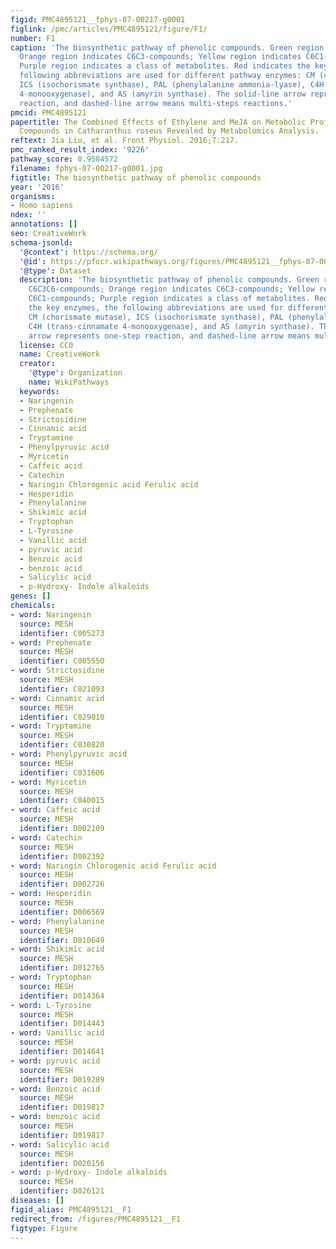 ```yaml
---
figid: PMC4895121__fphys-07-00217-g0001
figlink: /pmc/articles/PMC4895121/figure/F1/
number: F1
caption: 'The biosynthetic pathway of phenolic compounds. Green region indicates C6C3C6-compounds;
  Orange region indicates C6C3-compounds; Yellow region indicates C6C1-compounds;
  Purple region indicates a class of metabolites. Red indicates the key enzymes, the
  following abbreviations are used for different pathway enzymes: CM (chorismate mutase),
  ICS (isochorismate synthase), PAL (phenylalanine ammonia-lyase), C4H (trans-cinnamate
  4-monooxygenase), and AS (amyrin synthase). The solid-line arrow represents one-step
  reaction, and dashed-line arrow means multi-steps reactions.'
pmcid: PMC4895121
papertitle: The Combined Effects of Ethylene and MeJA on Metabolic Profiling of Phenolic
  Compounds in Catharanthus roseus Revealed by Metabolomics Analysis.
reftext: Jia Liu, et al. Front Physiol. 2016;7:217.
pmc_ranked_result_index: '9226'
pathway_score: 0.9584572
filename: fphys-07-00217-g0001.jpg
figtitle: The biosynthetic pathway of phenolic compounds
year: '2016'
organisms:
- Homo sapiens
ndex: ''
annotations: []
seo: CreativeWork
schema-jsonld:
  '@context': https://schema.org/
  '@id': https://pfocr.wikipathways.org/figures/PMC4895121__fphys-07-00217-g0001.html
  '@type': Dataset
  description: 'The biosynthetic pathway of phenolic compounds. Green region indicates
    C6C3C6-compounds; Orange region indicates C6C3-compounds; Yellow region indicates
    C6C1-compounds; Purple region indicates a class of metabolites. Red indicates
    the key enzymes, the following abbreviations are used for different pathway enzymes:
    CM (chorismate mutase), ICS (isochorismate synthase), PAL (phenylalanine ammonia-lyase),
    C4H (trans-cinnamate 4-monooxygenase), and AS (amyrin synthase). The solid-line
    arrow represents one-step reaction, and dashed-line arrow means multi-steps reactions.'
  license: CC0
  name: CreativeWork
  creator:
    '@type': Organization
    name: WikiPathways
  keywords:
  - Naringenin
  - Prephenate
  - Strictosidine
  - Cinnamic acid
  - Tryptamine
  - Phenylpyruvic acid
  - Myricetin
  - Caffeic acid
  - Catechin
  - Naringin Chlorogenic acid Ferulic acid
  - Hesperidin
  - Phenylalanine
  - Shikimic acid
  - Tryptophan
  - L-Tyrosine
  - Vanillic acid
  - pyruvic acid
  - Benzoic acid
  - benzoic acid
  - Salicylic acid
  - p-Hydroxy- Indole alkaloids
genes: []
chemicals:
- word: Naringenin
  source: MESH
  identifier: C005273
- word: Prephenate
  source: MESH
  identifier: C005550
- word: Strictosidine
  source: MESH
  identifier: C021093
- word: Cinnamic acid
  source: MESH
  identifier: C029010
- word: Tryptamine
  source: MESH
  identifier: C030820
- word: Phenylpyruvic acid
  source: MESH
  identifier: C031606
- word: Myricetin
  source: MESH
  identifier: C040015
- word: Caffeic acid
  source: MESH
  identifier: D002109
- word: Catechin
  source: MESH
  identifier: D002392
- word: Naringin Chlorogenic acid Ferulic acid
  source: MESH
  identifier: D002726
- word: Hesperidin
  source: MESH
  identifier: D006569
- word: Phenylalanine
  source: MESH
  identifier: D010649
- word: Shikimic acid
  source: MESH
  identifier: D012765
- word: Tryptophan
  source: MESH
  identifier: D014364
- word: L-Tyrosine
  source: MESH
  identifier: D014443
- word: Vanillic acid
  source: MESH
  identifier: D014641
- word: pyruvic acid
  source: MESH
  identifier: D019289
- word: Benzoic acid
  source: MESH
  identifier: D019817
- word: benzoic acid
  source: MESH
  identifier: D019817
- word: Salicylic acid
  source: MESH
  identifier: D020156
- word: p-Hydroxy- Indole alkaloids
  source: MESH
  identifier: D026121
diseases: []
figid_alias: PMC4895121__F1
redirect_from: /figures/PMC4895121__F1
figtype: Figure
---
```

